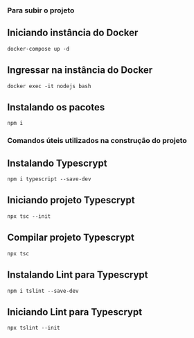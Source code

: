 ### Para subir o projeto

## Iniciando instância do Docker
```
docker-compose up -d
```

## Ingressar na instância do Docker
```
docker exec -it nodejs bash
```

## Instalando os pacotes
```
npm i
```

### Comandos úteis utilizados na construção do projeto

## Instalando Typescrypt
```
npm i typescript --save-dev
```

## Iniciando projeto Typescrypt
```
npx tsc --init
```

## Compilar projeto Typescrypt
```
npx tsc
```

## Instalando Lint para Typescrypt
```
npm i tslint --save-dev
```

## Iniciando Lint para Typescrypt
```
npx tslint --init
```
